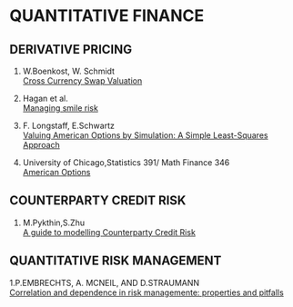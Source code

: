 # QUANTITATIVE FINANCE

## DERIVATIVE PRICING

1. W.Boenkost, W. Schmidt\
   [Cross Currency Swap Valuation](https://www.econstor.eu/bitstream/10419/40176/1/481304045.pdf)
   
2. Hagan et al.\
  [Managing smile risk](http://janroman.dhis.org/finance/Volatilities/Volatility%20smile.pdf)
   
3. F. Longstaff, E.Schwartz \
   [Valuing American Options by Simulation: A Simple Least-Squares Approach](https://people.math.ethz.ch/~hjfurrer/teaching/LongstaffSchwartzAmericanOptionsLeastSquareMonteCarlo.pdf)

4. University of Chicago,Statistics 391/ Math Finance 346\
 [American Options](http://www.stat.uchicago.edu/~lalley/Courses/391/Lecture15.pdf) 

## COUNTERPARTY CREDIT RISK

1. M.Pykthin,S.Zhu\
  [A guide to modelling Counterparty Credit Risk](https://papers.ssrn.com/sol3/papers.cfm?abstract_id=1032522)

## QUANTITATIVE RISK MANAGEMENT

1.P.EMBRECHTS, A. MCNEIL, AND D.STRAUMANN\
  [Correlation and dependence in risk managemente: properties and pitfalls](https://citeseerx.ist.psu.edu/viewdoc/download?doi=10.1.1.71.1637&rep=rep1&type=pdf)
